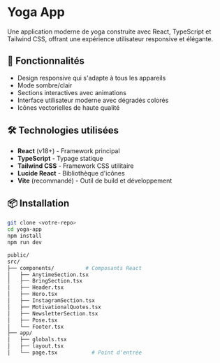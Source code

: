 # Yoga App

Une application moderne de yoga construite avec React, TypeScript et Tailwind CSS, offrant une expérience utilisateur responsive et élégante.

## 🚀 Fonctionnalités

- Design responsive qui s'adapte à tous les appareils
- Mode sombre/clair
- Sections interactives avec animations
- Interface utilisateur moderne avec dégradés colorés
- Icônes vectorielles de haute qualité

## 🛠 Technologies utilisées

- **React** (v18+) - Framework principal
- **TypeScript** - Typage statique
- **Tailwind CSS** - Framework CSS utilitaire
- **Lucide React** - Bibliothèque d'icônes
- **Vite** (recommandé) - Outil de build et développement

## 📦 Installation
```bash
git clone <votre-repo>
cd yoga-app
npm install
npm run dev
```
```bash
public/
src/
├── components/          # Composants React
│   ├── AnytimeSection.tsx
│   ├── BringSection.tsx
│   ├── Header.tsx
│   ├── Hero.tsx
│   ├── InstagramSection.tsx
│   ├── MotivationalQuotes.tsx
│   ├── NewsletterSection.tsx
│   ├── Pose.tsx
│   └── Footer.tsx
├── app/
│   ├── globals.tsx
│   ├── layout.tsx
│   └── page.tsx           # Point d'entrée
```
